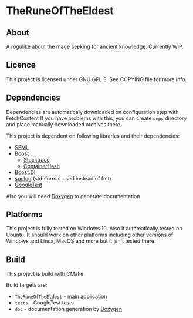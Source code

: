 # TheRuneOfTheEldest

## About
A rogulike about the mage seeking for ancient knowledge. 
Currently WIP.

## Licence
This project is licensed under GNU GPL 3. See COPYING file for more info.

## Dependencies
Dependencies are automaticaly downloaded on configuration step with FetchContent
If you have problems with this, you can create `deps` directory and place manually downloaded archives there.

This project is dependent on following libraries and their dependencies:
- [SFML](https://github.com/SFML/SFML)
- [Boost](https://www.boost.org) 
    - [Stacktrace](https://www.boost.org/doc/libs/1_82_0/doc/html/stacktrace.html)
    - [ContainerHash](https://www.boost.org/doc/libs/1_82_0/libs/container_hash/doc/html/hash.html)
- [Boost.DI](https://github.com/boost-ext/di)
- [spdlog](https://github.com/gabime/spdlog) (std::format used instead of fmt)
- [GoogleTest](https://github.com/google/googletest)

Also you will need [Doxygen](https://github.com/doxygen/doxygen) to generate documentation

## Platforms
This project is fully tested on Windows 10.
Also it automatically tested on Ubuntu.
It should work on other platforms including other versions of Windows and Linux, MacOS and more
but it isn't tested there.

## Build
This project is build with CMake.

Build targets are:
- `TheRuneOfTheEldest` - main application
- `tests` - GoogleTest tests
- `doc` - documentation generation by [Doxygen](https://github.com/doxygen/doxygen)
